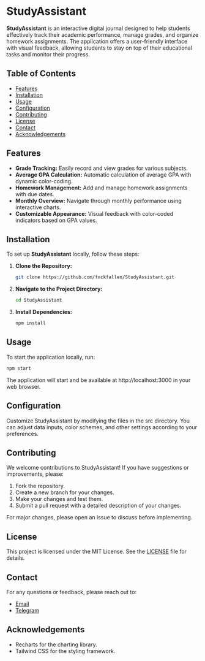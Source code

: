 # StudyAssistant

**StudyAssistant** is an interactive digital journal designed to help students effectively track their academic performance, manage grades, and organize homework assignments. The application offers a user-friendly interface with visual feedback, allowing students to stay on top of their educational tasks and monitor their progress.

## Table of Contents

- [Features](#features)
- [Installation](#installation)
- [Usage](#usage)
- [Configuration](#configuration)
- [Contributing](#contributing)
- [License](#license)
- [Contact](#contact)
- [Acknowledgements](#acknowledgements)

## Features

- **Grade Tracking:** Easily record and view grades for various subjects.
- **Average GPA Calculation:** Automatic calculation of average GPA with dynamic color-coding.
- **Homework Management:** Add and manage homework assignments with due dates.
- **Monthly Overview:** Navigate through monthly performance using interactive charts.
- **Customizable Appearance:** Visual feedback with color-coded indicators based on GPA values.

## Installation

To set up **StudyAssistant** locally, follow these steps:

1. **Clone the Repository:**
    ```bash
    git clone https://github.com/fxckfallen/StudyAssistant.git
    ```

2. **Navigate to the Project Directory:**
    ```bash
    cd StudyAssistant
    ```

3. **Install Dependencies:**
    ```bash
    npm install
    ```

## Usage

To start the application locally, run:

```bash
npm start
```
The application will start and be available at http://localhost:3000 in your web browser.

## Configuration

Customize StudyAssistant by modifying the files in the src directory. You can adjust data inputs, color schemes, and other settings according to your preferences.

## Contributing

We welcome contributions to StudyAssistant! If you have suggestions or improvements, please:

1. Fork the repository.
2. Create a new branch for your changes.
3. Make your changes and test them.
4. Submit a pull request with a detailed description of your changes.

For major changes, please open an issue to discuss before implementing.
## License

This project is licensed under the MIT License. See the [LICENSE](LICENSE) file for details.
## Contact
For any questions or feedback, please reach out to:

- [Email](mailto:fxckfallen@icloud.com)
- [Telegram](https://t.me/yourtelegramusername)

## Acknowledgements

- Recharts for the charting library.
- Tailwind CSS for the styling framework.
